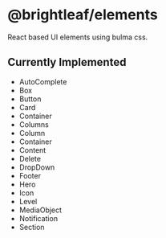 # @brightleaf/elements

React based UI elements using bulma css.

## Currently Implemented

* AutoComplete
* Box
* Button
* Card
* Container
* Columns
* Column
* Container
* Content
* Delete
* DropDown
* Footer
* Hero
* Icon
* Level
* MediaObject
* Notification
* Section

